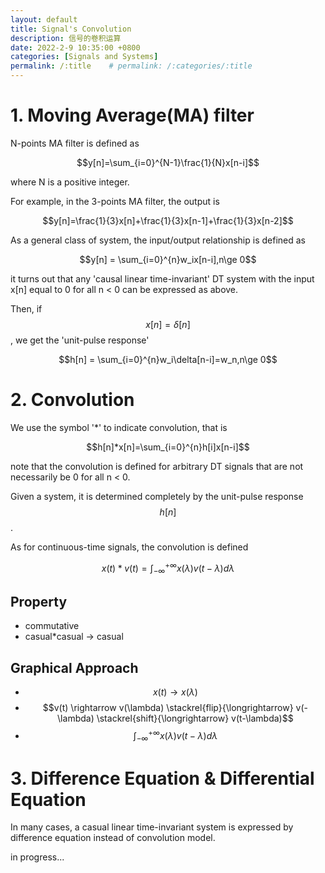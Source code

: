 ```yaml
---
layout: default
title: Signal's Convolution
description: 信号的卷积运算
date: 2022-2-9 10:35:00 +0800
categories: [Signals and Systems]
permalink: /:title    # permalink: /:categories/:title
---
```


# 1. Moving Average(MA) filter

N-points MA filter is defined as

$$y[n]=\sum_{i=0}^{N-1}\frac{1}{N}x[n-i]$$

where N is a positive integer.

For example, in the 3-points MA filter, the output is 

$$y[n]=\frac{1}{3}x[n]+\frac{1}{3}x[n-1]+\frac{1}{3}x[n-2]$$

As a general class of system, the input/output relationship is defined as

$$y[n] = \sum_{i=0}^{n}w_ix[n-i],n\ge 0$$

it turns out that any 'causal linear time-invariant' DT system with the input x[n] equal to 0 for all n < 0 can be expressed as above.

Then, if $$x[n] = \delta[n]$$, we get the 'unit-pulse response' 

$$h[n] = \sum_{i=0}^{n}w_i\delta[n-i]=w_n,n\ge 0$$

# 2. Convolution

We use the symbol '*' to indicate convolution, that is

$$h[n]*x[n]=\sum_{i=0}^{n}h[i]x[n-i]$$

note that the convolution is defined for arbitrary DT signals that are not necessarily be 0 for all n < 0.

Given a system, it is determined completely by the unit-pulse response $$h[n]$$.

As for continuous-time signals, the convolution is defined

$$x(t)*v(t)=\int_{-\infty}^{+\infty}x(\lambda)v(t-\lambda)d\lambda$$

## Property

* commutative
* casual*casual -> casual

## Graphical Approach

* $$x(t) \rightarrow x(\lambda)$$
* $$v(t) \rightarrow v(\lambda) \stackrel{flip}{\longrightarrow} v(-\lambda) \stackrel{shift}{\longrightarrow} v(t-\lambda)$$
* $$\int_{-\infty}^{+\infty}x(\lambda)v(t-\lambda)d\lambda$$

# 3. Difference Equation & Differential Equation

In many cases, a casual linear time-invariant system is expressed by difference equation instead of convolution model.

in progress...